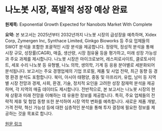 # 나노봇 시장, 폭발적 성장 예상 완료

**원제목:** Exponential Growth Expected for Nanobots Market With Complete

**요약:** 본 보고서는 2025년부터 2032년까지 나노봇 시장의 급성장을 예측하며, Xidex Corp, Zymergen Inc, Synthace Limited, Ginkgo Bioworks 등 주요 업체들의 SWOT 분석을 포함한 포괄적인 시장 분석을 제공합니다.  정량적, 정성적 분석을 통해 시장 규모, 성장률(CAGR), 매출, 생산량, 시장 점유율 등을 평가하고,  미래 성장 가능성과 주요 과제를 제시합니다.  나노봇 시장은 마이크로보어, 레스피로사이트, 클로토사이트, 세포 수리 나노봇 등 유형별, 나노 의학, 생의학, 기계 등 응용 분야별로 세분화되어 분석됩니다.  보고서는 주요 경쟁업체의 기업 프로필, 제품 및 사업 전략, 최근 동향 등 경쟁 환경 분석도 포함합니다.  북미, 아시아 태평양, 중동 및 아프리카, 유럽, 남미 등 지역별 시장 전망과 경제, 사회, 환경, 기술, 정치적 요인을 고려한 성장 잠재력 분석을 제공하며, 각 지역의 매출 데이터도 제시합니다.  전반적으로, 본 보고서는 나노봇 시장의 현재 상황과 미래 전망을 이해하는 데 유용한 정보를 제공합니다.  특히,  주요 업체들의 전략적 제휴 및 협업 동향 또한 분석하여 시장 역학 변화를 예측합니다.  새로운 제품 개발, 가격 전략, 혁신 가능성 등에 대한 심층적인 분석을 통해 투자 결정에 필요한 정보를 제공하는 것을 목표로 합니다.

[원문 링크](https://www.openpr.com/news/4116548/exponential-growth-expected-for-nanobots-market-with-complete)
